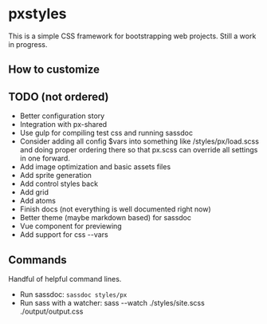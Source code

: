 # pxstyles

This is a simple CSS framework for bootstrapping web projects. Still a work in progress.

## How to customize

## TODO (not ordered)

-   Better configuration story
-   Integration with px-shared
-   Use gulp for compiling test css and running sassdoc
-   Consider adding all config $vars into something like /styles/px/load.scss and doing proper ordering there so that px.scss can override all settings in one forward.
-   Add image optimization and basic assets files
-   Add sprite generation
-   Add control styles back
-   Add grid
-   Add atoms
-   Finish docs (not everything is well documented right now)
-   Better theme (maybe markdown based) for sassdoc
-   Vue component for previewing
-   Add support for css --vars

## Commands

Handful of helpful command lines.

-   Run sassdoc: `sassdoc styles/px`
-   Run sass with a watcher: sass --watch ./styles/site.scss ./output/output.css
